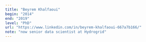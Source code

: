 ```yaml
---
title: "Beyrem Khalfaoui"
begin: "2014"
end: "2019"
level: "PhD"
url: "https://www.linkedin.com/in/beyrem-khalfaoui-667a7b166/"
note: "now senior data scientist at Hydrogrid"
---
```

